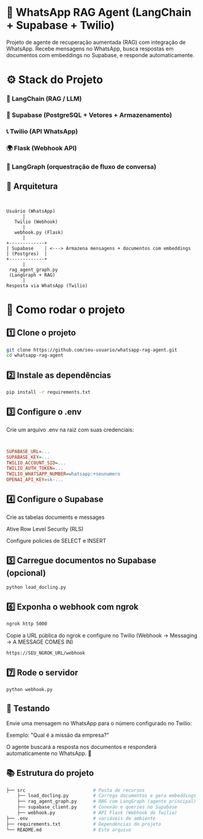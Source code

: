 # 🤖 WhatsApp RAG Agent (LangChain + Supabase + Twilio)

Projeto de agente de recuperação aumentada (RAG) com integração de WhatsApp.
Recebe mensagens no WhatsApp, busca respostas em documentos com embeddings no Supabase, e responde automaticamente.

# ⚙️ Stack do Projeto

### 🦜 LangChain (RAG / LLM)

### 🦑 Supabase (PostgreSQL + Vetores + Armazenamento)

### 📞 Twilio (API WhatsApp)

### 🌍 Flask (Webhook API)

### 💬 LangGraph (orquestração de fluxo de conversa)

## 📂 Arquitetura

```textplain


Usuário (WhatsApp)
      |
   Twilio (Webhook)
      |
   webhook.py (Flask)
      |
+-------------+
| Supabase    | <---> Armazena mensagens + documentos com embeddings
| (Postgres)  |
+-------------+
      |
 rag_agent_graph.py
 (LangGraph + RAG)
      |
Resposta via WhatsApp (Twilio)
```

# 🚀 Como rodar o projeto

## 1️⃣ Clone o projeto

```bash
git clone https://github.com/seu-usuario/whatsapp-rag-agent.git
cd whatsapp-rag-agent
```

## 2️⃣ Instale as dependências

```bash
pip install -r requirements.txt
```

## 3️⃣ Configure o .env

Crie um arquivo .env na raiz com suas credenciais:

```ini


SUPABASE_URL=...
SUPABASE_KEY=...
TWILIO_ACCOUNT_SID=...
TWILIO_AUTH_TOKEN=...
TWILIO_WHATSAPP_NUMBER=whatsapp:+seunumero
OPENAI_API_KEY=sk-...
```

## 4️⃣ Configure o Supabase

Crie as tabelas documents e messages

Ative Row Level Security (RLS)

Configure policies de SELECT e INSERT

## 5️⃣ Carregue documentos no Supabase (opcional)

```bash
python load_docling.py
```

## 6️⃣ Exponha o webhook com ngrok

``` bash
ngrok http 5000
```

Copie a URL pública do ngrok e configure no Twilio (Webhook → Messaging → A MESSAGE COMES IN)

```arduino
https://SEU_NGROK_URL/webhook
```

## 7️⃣ Rode o servidor

```bash
python webhook.py
```

## 📱 Testando

Envie uma mensagem no WhatsApp para o número configurado no Twilio:

Exemplo: "Qual é a missão da empresa?"

O agente buscará a resposta nos documentos e responderá automaticamente no WhatsApp. 📩

## 📚 Estrutura do projeto

```graphql
├── src                         # Pasta de recursos
    ├── load_docling.py         # Carrega documentos e gera embeddings
    ├── rag_agent_graph.py      # RAG com LangGraph (agente principal)
    ├── supabase_client.py      # Conexão e queries no Supabase
    ├── webhook.py              # API Flask (Webhook do Twilio)
├── .env                        # variáveis de ambiente
├── requirements.txt            # Dependências do projeto
└── README.md                   # Este arquivo
```
